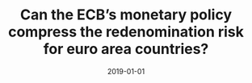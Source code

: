 ---
title: "Can the ECB’s monetary policy compress the redenomination risk for euro area countries?"
authors:
- admin
date: "2019-01-01"
doi: ""

# Schedule page publish date (NOT publication's date).
publishDate: ""

# Publication type.
# Accepts a single type but formatted as a YAML list (for Hugo requirements).
# Enter a publication type from the CSL standard.
publication_types: ["article"]

# Publication name and optional abbreviated publication name.
publication: "*Work in progress*"

abstract: ""

# Summary. An optional shortened abstract.
summary: ""

---